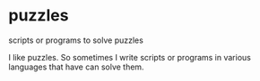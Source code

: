 # puzzles
scripts or programs to solve puzzles

I like puzzles. So sometimes I write scripts or programs in various languages that have can solve them.
